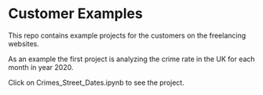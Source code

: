 # Customer Examples

This repo contains example projects for the customers on the freelancing websites.

As an example the first project is analyzing the crime rate in the UK for each month in year 2020.

Click on Crimes_Street_Dates.ipynb to see the project.

